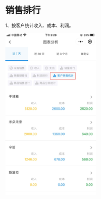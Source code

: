 # 销售排行

1、按客户统计收入、成本、利润。

<img src="../../image/小程序/报表管理/04-客户销售统计01.jpg" alt="PNG" style="zoom:50%;" />


